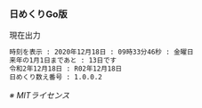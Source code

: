 ### 日めくりGo版

現在出力

```markdown
時刻を表示 : 2020年12月18日 : 09時33分46秒 : 金曜日
来年の1月1日まであと : 13日です
令和2年12月18日 : R02年12月18日
日めくり数え番号 : 1.0.0.2
```

_※ MITライセンス_